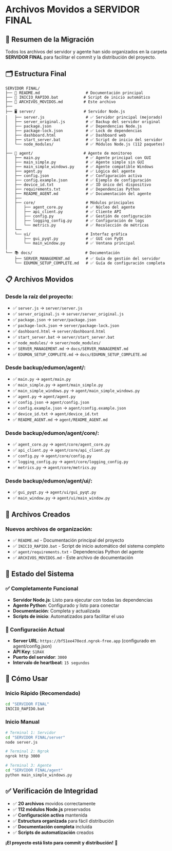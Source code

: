 # Archivos Movidos a SERVIDOR FINAL

## 📁 Resumen de la Migración

Todos los archivos del servidor y agente han sido organizados en la carpeta **SERVIDOR FINAL** para facilitar el commit y la distribución del proyecto.

## 🗂️ Estructura Final

```
SERVIDOR FINAL/
├── 📄 README.md                    # Documentación principal
├── 🚀 INICIO_RAPIDO.bat           # Script de inicio automático
├── 📄 ARCHIVOS_MOVIDOS.md         # Este archivo
├── 
├── 🖥️ server/                     # Servidor Node.js
│   ├── server.js                  # ✅ Servidor principal (mejorado)
│   ├── server_original.js         # ✅ Backup del servidor original
│   ├── package.json               # ✅ Dependencias Node.js
│   ├── package-lock.json          # ✅ Lock de dependencias
│   ├── dashboard.html             # ✅ Dashboard web
│   ├── start_server.bat           # ✅ Script de inicio del servidor
│   └── node_modules/              # ✅ Módulos Node.js (112 paquetes)
│
├── 🤖 agent/                      # Agente de monitoreo
│   ├── main.py                    # ✅ Agente principal con GUI
│   ├── main_simple.py             # ✅ Agente simple sin GUI
│   ├── main_simple_windows.py     # ✅ Agente compatible Windows
│   ├── agent.py                   # ✅ Lógica del agente
│   ├── config.json                # ✅ Configuración activa
│   ├── config.example.json        # ✅ Ejemplo de configuración
│   ├── device_id.txt              # ✅ ID único del dispositivo
│   ├── requirements.txt           # ✅ Dependencias Python
│   ├── README_AGENT.md            # ✅ Documentación del agente
│   ├── 
│   ├── core/                      # Módulos principales
│   │   ├── agent_core.py          # ✅ Núcleo del agente
│   │   ├── api_client.py          # ✅ Cliente API
│   │   ├── config.py              # ✅ Gestión de configuración
│   │   ├── logging_config.py      # ✅ Configuración de logs
│   │   └── metrics.py             # ✅ Recolección de métricas
│   └── 
│   └── ui/                        # Interfaz gráfica
│       ├── gui_pyqt.py            # ✅ GUI con PyQt
│       └── main_window.py         # ✅ Ventana principal
│
└── 📚 docs/                       # Documentación
    ├── SERVER_MANAGEMENT.md       # ✅ Guía de gestión del servidor
    └── EDUMON_SETUP_COMPLETE.md   # ✅ Guía de configuración completa
```

## 📋 Archivos Movidos

### Desde la raíz del proyecto:
- ✅ `server.js` → `server/server.js`
- ✅ `server_original.js` → `server/server_original.js`
- ✅ `package.json` → `server/package.json`
- ✅ `package-lock.json` → `server/package-lock.json`
- ✅ `dashboard.html` → `server/dashboard.html`
- ✅ `start_server.bat` → `server/start_server.bat`
- ✅ `node_modules/` → `server/node_modules/`
- ✅ `SERVER_MANAGEMENT.md` → `docs/SERVER_MANAGEMENT.md`
- ✅ `EDUMON_SETUP_COMPLETE.md` → `docs/EDUMON_SETUP_COMPLETE.md`

### Desde backup/edumon/agent/:
- ✅ `main.py` → `agent/main.py`
- ✅ `main_simple.py` → `agent/main_simple.py`
- ✅ `main_simple_windows.py` → `agent/main_simple_windows.py`
- ✅ `agent.py` → `agent/agent.py`
- ✅ `config.json` → `agent/config.json`
- ✅ `config.example.json` → `agent/config.example.json`
- ✅ `device_id.txt` → `agent/device_id.txt`
- ✅ `README_AGENT.md` → `agent/README_AGENT.md`

### Desde backup/edumon/agent/core/:
- ✅ `agent_core.py` → `agent/core/agent_core.py`
- ✅ `api_client.py` → `agent/core/api_client.py`
- ✅ `config.py` → `agent/core/config.py`
- ✅ `logging_config.py` → `agent/core/logging_config.py`
- ✅ `metrics.py` → `agent/core/metrics.py`

### Desde backup/edumon/agent/ui/:
- ✅ `gui_pyqt.py` → `agent/ui/gui_pyqt.py`
- ✅ `main_window.py` → `agent/ui/main_window.py`

## 📝 Archivos Creados

### Nuevos archivos de organización:
- ✅ `README.md` - Documentación principal del proyecto
- ✅ `INICIO_RAPIDO.bat` - Script de inicio automático del sistema completo
- ✅ `agent/requirements.txt` - Dependencias Python del agente
- ✅ `ARCHIVOS_MOVIDOS.md` - Este archivo de documentación

## 🎯 Estado del Sistema

### ✅ Completamente Funcional
- **Servidor Node.js**: Listo para ejecutar con todas las dependencias
- **Agente Python**: Configurado y listo para conectar
- **Documentación**: Completa y actualizada
- **Scripts de inicio**: Automatizados para facilitar el uso

### 🔧 Configuración Actual
- **Server URL**: `https://bf51ee470ecd.ngrok-free.app` (configurado en agent/config.json)
- **API Key**: `S1R4X`
- **Puerto del servidor**: `3000`
- **Intervalo de heartbeat**: `15 segundos`

## 🚀 Cómo Usar

### Inicio Rápido (Recomendado)
```bash
cd "SERVIDOR FINAL"
INICIO_RAPIDO.bat
```

### Inicio Manual
```bash
# Terminal 1: Servidor
cd "SERVIDOR FINAL/server"
node server.js

# Terminal 2: Ngrok
ngrok http 3000

# Terminal 3: Agente
cd "SERVIDOR FINAL/agent"
python main_simple_windows.py
```

## ✅ Verificación de Integridad

- ✅ **20 archivos** movidos correctamente
- ✅ **112 módulos Node.js** preservados
- ✅ **Configuración activa** mantenida
- ✅ **Estructura organizada** para fácil distribución
- ✅ **Documentación completa** incluida
- ✅ **Scripts de automatización** creados

**¡El proyecto está listo para commit y distribución!** 🎉